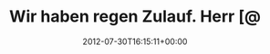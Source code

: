---
retweeted: false
source: <a href="http://twitter.com" rel="nofollow">Twitter Web Client</a>
entities:
  hashtags: []
  symbols: []
  user_mentions:
  - name: Florian Gilcher (@skade@hachyderm.io)
    screen_name: Argorak
    indices:
    - '29'
    - '37'
    id_str: '27227212'
    id: '27227212'
  urls:
  - url: http://t.co/RDVNGu2D
    expanded_url: http://dearmacos.tumblr.com/post/28341302336/computer-graphics-101-drawing-rectangles-props
    display_url: dearmacos.tumblr.com/post/283413023…
    indices:
    - '76'
    - '96'
display_text_range:
- '0'
- '96'
favorite_count: '0'
id_str: '229973422485172225'
truncated: false
retweet_count: '0'
id: '229973422485172225'
possibly_sensitive: false
created_at: Mon Jul 30 16:15:11 +0000 2012
favorited: false
full_text: 'Wir haben regen Zulauf. Herr [@Argorak](https://twitter.com/Argorak) hat
  nämlich jetzt auch Mountain Lion:'
lang: de
quote_url: http://dearmacos.tumblr.com/post/28341302336/computer-graphics-101-drawing-rectangles-props
tags:
- pesos:twitter
date: '2012-07-30T16:15:11+00:00'
src: https://twitter.com/bascht/status/229973422485172225
original_url: https://twitter.com/bascht/status/229973422485172225
type: twitter_tweet
text: 'Wir haben regen Zulauf. Herr [@Argorak](https://twitter.com/Argorak) hat nämlich
  jetzt auch Mountain Lion:'
title: Wir haben regen Zulauf. Herr [@

---